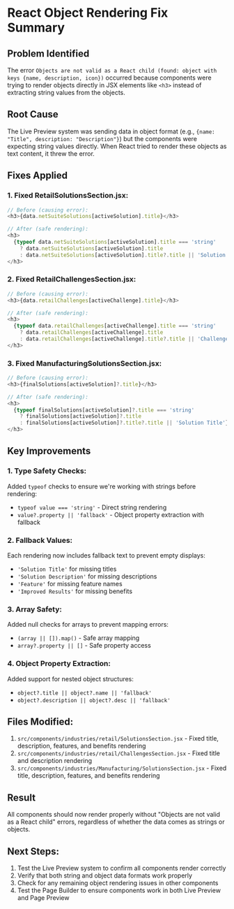 # React Object Rendering Fix Summary

## Problem Identified
The error `Objects are not valid as a React child (found: object with keys {name, description, icon})` occurred because components were trying to render objects directly in JSX elements like `<h3>` instead of extracting string values from the objects.

## Root Cause
The Live Preview system was sending data in object format (e.g., `{name: "Title", description: "Description"}`) but the components were expecting string values directly. When React tried to render these objects as text content, it threw the error.

## Fixes Applied

### 1. Fixed RetailSolutionsSection.jsx:
```javascript
// Before (causing error):
<h3>{data.netSuiteSolutions[activeSolution].title}</h3>

// After (safe rendering):
<h3>
  {typeof data.netSuiteSolutions[activeSolution].title === 'string' 
    ? data.netSuiteSolutions[activeSolution].title 
    : data.netSuiteSolutions[activeSolution].title?.title || 'Solution Title'}
</h3>
```

### 2. Fixed RetailChallengesSection.jsx:
```javascript
// Before (causing error):
<h3>{data.retailChallenges[activeChallenge].title}</h3>

// After (safe rendering):
<h3>
  {typeof data.retailChallenges[activeChallenge].title === 'string'
    ? data.retailChallenges[activeChallenge].title
    : data.retailChallenges[activeChallenge].title?.title || 'Challenge Title'}
</h3>
```

### 3. Fixed ManufacturingSolutionsSection.jsx:
```javascript
// Before (causing error):
<h3>{finalSolutions[activeSolution]?.title}</h3>

// After (safe rendering):
<h3>
  {typeof finalSolutions[activeSolution]?.title === 'string'
    ? finalSolutions[activeSolution]?.title
    : finalSolutions[activeSolution]?.title?.title || 'Solution Title'}
</h3>
```

## Key Improvements

### 1. Type Safety Checks:
Added `typeof` checks to ensure we're working with strings before rendering:
- `typeof value === 'string'` - Direct string rendering
- `value?.property || 'fallback'` - Object property extraction with fallback

### 2. Fallback Values:
Each rendering now includes fallback text to prevent empty displays:
- `'Solution Title'` for missing titles
- `'Solution Description'` for missing descriptions
- `'Feature'` for missing feature names
- `'Improved Results'` for missing benefits

### 3. Array Safety:
Added null checks for arrays to prevent mapping errors:
- `(array || []).map()` - Safe array mapping
- `array?.property || []` - Safe property access

### 4. Object Property Extraction:
Added support for nested object structures:
- `object?.title || object?.name || 'fallback'`
- `object?.description || object?.desc || 'fallback'`

## Files Modified:
1. `src/components/industries/retail/SolutionsSection.jsx` - Fixed title, description, features, and benefits rendering
2. `src/components/industries/retail/ChallengesSection.jsx` - Fixed title and description rendering
3. `src/components/industries/Manufacturing/SolutionsSection.jsx` - Fixed title, description, features, and benefits rendering

## Result
All components should now render properly without "Objects are not valid as a React child" errors, regardless of whether the data comes as strings or objects.

## Next Steps:
1. Test the Live Preview system to confirm all components render correctly
2. Verify that both string and object data formats work properly
3. Check for any remaining object rendering issues in other components
4. Test the Page Builder to ensure components work in both Live Preview and Page Preview
